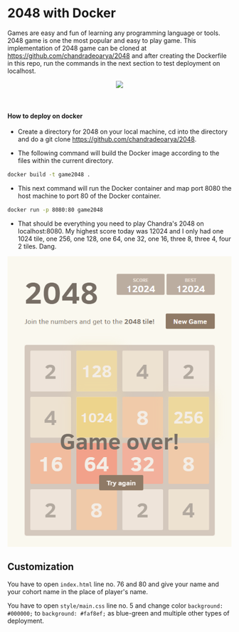 # 2048 with Docker
Games are easy and fun of learning any programming language or tools. 2048 game is one the most popular and easy to play game. This implementation of 2048 game can be cloned at https://github.com/chandradeoarya/2048 and after creating the Dockerfile in this repo, run the commands in the next section to test deployment on localhost.

<p align="center">
  <img src="https://github.com/chandradeoarya/2048/blob/master/2048.gif?raw=true" />
</p>

<br>

#### How to deploy on docker
  - Create a directory for 2048 on your local machine, cd into the directory and do a git clone https://github.com/chandradeoarya/2048.
  
  - The following command will build the Docker image according to the files within the current directory.  

  ```bash
  docker build -t game2048 .
  ```

  - This next command will run the Docker container and map port 8080 the host machine to port 80 of the Docker container. 

  ```bash
  docker run -p 8080:80 game2048
  ```

  - That should be everything you need to play Chandra's 2048 on localhost:8080. My highest score today was 12024 and I only had one 1024 tile, one 256, one 128, one 64, one 32, one 16, three 8, three 4, four 2 tiles. Dang.

<p align="center">
  <img src="https://github.com/adasMatt/game2048Docker/blob/master/attemptScreenshot.png" />
</p>

## Customization

You have to open `index.html` line no. 76 and 80 and give your name and your cohort name in the place of player's name.

You have to open `style/main.css` line no. 5  and change color `background: #000000;` to `background: #faf8ef;` as blue-green and multiple other types of deployment.
